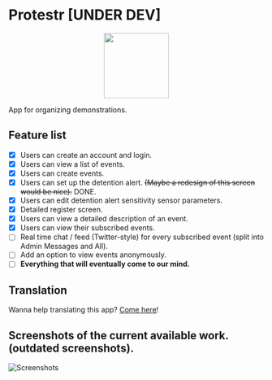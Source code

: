 # Protestr [UNDER DEV]

<div align="center">
	<img src="https://raw.githubusercontent.com/Protestr/Protestr/master/art/web_hi_res_512.png" width="128">
</div>

App for organizing demonstrations.

## Feature list

- [x] Users can create an account and login.
- [x] Users can view a list of events.
- [x] Users can create events.
- [x] Users can set up the detention alert. ~~(Maybe a redesign of this screen would be nice).~~ DONE.
- [x] Users can edit detention alert sensitivity sensor parameters.
- [x] Detailed register screen.
- [x] Users can view a detailed description of an event.
- [x] Users can view their subscribed events.
- [ ] Real time chat / feed (Twitter-style) for every subscribed event (split into Admin Messages and All).
- [ ] Add an option to view events anonymously.
- [ ] **Everything that will eventually come to our mind.**

## Translation

Wanna help translating this app? [Come here](https://www.transifex.com/protestr/protestr-android-app/)!

## Screenshots of the current available work. (outdated screenshots).

![Screenshots](https://raw.githubusercontent.com/Protestr/Protestr/master/art/all_images.jpg)
